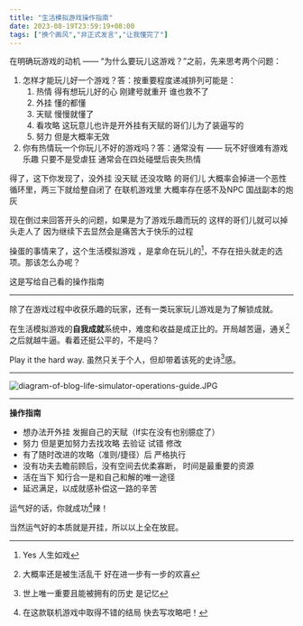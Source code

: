 ```yaml
---
title: "生活模拟游戏操作指南"
date: 2023-08-19T23:59:19+08:00
tags: ["换个画风","非正式发言","让我懂完了"]
---
```


在明确玩游戏的动机 —— “为什么要玩儿这游戏？”之前，先来思考两个问题：

1. 怎样才能玩儿好一个游戏？答：按重要程度递减排列可能是：
	1. 热情 得有想玩儿好的心 刚建号就重开 谁也救不了
	2. 外挂 懂的都懂
	3. 天赋 慢慢就懂了
	4. 看攻略 这玩意儿也许是开外挂有天赋的哥们儿为了装逼写的
	5. 努力 但是大概率无效
2. 你有热情玩一个你玩儿不好的游戏吗？答：通常没有 —— 玩不好很难有游戏乐趣 只要不是受虐狂 通常会在四处碰壁后丧失热情

得了，这下你发现了，没外挂 没天赋 还没攻略 的哥们儿 大概率会掉进一个恶性循环里，两三下就给整自闭了 在联机游戏里 大概率存在感不及NPC 国战副本的炮灰

现在倒过来回答开头的问题，如果是为了游戏乐趣而玩的 这样的哥们儿就可以掉头走人了 因为继续下去显然会是痛苦大于快乐的过程

操蛋的事情来了，这个生活模拟游戏 ，是拿命在玩儿的[^1]，不存在扭头就走的选项。那该怎么办呢？

这是写给自己看的操作指南

---

除了在游戏过程中收获乐趣的玩家，还有一类玩家玩儿游戏是为了解锁成就。

在生活模拟游戏的**自我成就**系统中，难度和收益是成正比的。开局越苦逼，通关[^2]之后就越牛逼。看着还挺公平的，不是吗？

Play it the hard way. 虽然只关于个人，但却带着该死的史诗[^3]感。

---
![diagram-of-blog-life-simulator-operations-guide.JPG](https://gcore.jsdelivr.net/gh/AlexLiu2022/resources/img/diagram-of-blog-life-simulator-operations-guide.JPG)

---

**操作指南**

- 想办法开外挂 发掘自己的天赋（If实在没有也别臆症了）
- 努力 但是更加努力去找攻略 去验证 试错 修改
- 有了随时改进的攻略（准则/捷径）后 严格执行
- 没有功夫去瞻前顾后，没有空间去优柔寡断， 时间是最重要的资源
- 活在当下 知行合一是和自己和解的唯一途径
- 延迟满足，以成就感补偿这一路的辛苦

运气好的话，你就成功[^4]辣！

当然运气好的本质就是开挂，所以以上全在放屁。

[^1]:Yes 人生如戏
[^2]:大概率还是被生活乱干 好在进一步有一步的欢喜
[^3]:世上唯一重要且能被拥有的历史 是记忆
[^4]:在这款联机游戏中取得不错的结局 快去写攻略吧！